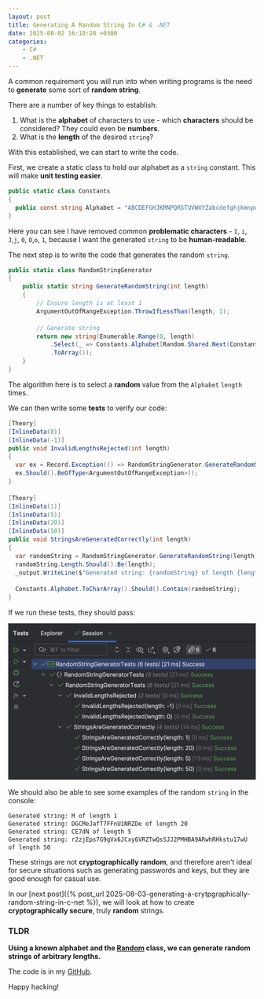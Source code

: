 ```yaml
---
layout: post
title: Generating A Random String In C# & .NET
date: 2025-08-02 16:10:28 +0300
categories:
    - C#
    - .NET
---
```


A common requirement you will run into when writing programs is the need to **generate** some sort of **random string**.

There are a number of key things to establish:

1. What is the **alphabet** of characters to use - which **characters** should be considered? They could even be **numbers**.
2. What is the **length** of the desired `string`?

With this established, we can start to write the code.

First, we create a static class to hold our alphabet as a `string` constant. This will make **unit testing easier**.

```c#
public static class Constants
{
  public const string Alphabet = "ABCDEFGHJKMNPQRSTUVWXYZabcdefghjkmnpqrstuvwxyz123456789";
}
```

Here you can see I have removed common **problematic characters** - `I`, `i`,  `J`,`j`, `0`, `O`,`o`, `1`, because I want the generated `string` to be **human-readable**.

The next step is to write the code that generates the random `string`.

`````c#
public static class RandomStringGenerator
{
    public static string GenerateRandomString(int length)
    {
        // Ensure length is at least 1
        ArgumentOutOfRangeException.ThrowIfLessThan(length, 1);

        // Generate string
        return new string(Enumerable.Range(0, length)
            .Select(_ => Constants.Alphabet[Random.Shared.Next(Constants.Alphabet.Length)])
            .ToArray());
    }
}
`````

The algorithm here is to select a **random** value from the `Alphabet` `length` times.

We can then write some **tests** to verify our code:

```c#
[Theory]
[InlineData(0)]
[InlineData(-1)]
public void InvalidLengthsRejected(int length)
{
  var ex = Record.Exception(() => RandomStringGenerator.GenerateRandomString(length));
  ex.Should().BeOfType<ArgumentOutOfRangeException>();
}

[Theory]
[InlineData(1)]
[InlineData(5)]
[InlineData(20)]
[InlineData(50)]
public void StringsAreGeneratedCorrectly(int length)
{
  var randomString = RandomStringGenerator.GenerateRandomString(length);
  randomString.Length.Should().Be(length);
  _output.WriteLine($"Generated string: {randomString} of length {length}");

  Constants.Alphabet.ToCharArray().Should().Contain(randomString);
}
```

If we run these tests, they should pass:

![RandomStringTests](../images/2025/08/RandomStringTests.png)

We should also be able to see some examples of the random `string` in the console:

```plaintext
Generated string: M of length 1
Generated string: DGCMeJafT7FFnU1NRZDe of length 20
Generated string: CE7dN of length 5
Generated string: r2zjEps7G9gVx6JCxy6VRZTwQsSJJ2PMHBA9ARwhRHkstu17wU of length 50
```

These strings are not **cryptographically random**, and therefore aren't ideal for secure situations such as generating passwords and keys, but they are good enough for casual use.

In our [next post]({% post_url 2025-08-03-generating-a-crytpgraphically-random-string-in-c-net %}), we will look at how to create **cryptographically secure**, truly **random** strings.

### TLDR

**Using a known alphabet and the [Random](https://learn.microsoft.com/en-us/dotnet/api/system.random?view=net-9.0) class, we can generate random strings of arbitrary lengths.**

The code is in my [GitHub](https://github.com/conradakunga/BlogCode/tree/master/2025-08-02%20-%20Random%20String).

Happy hacking!
